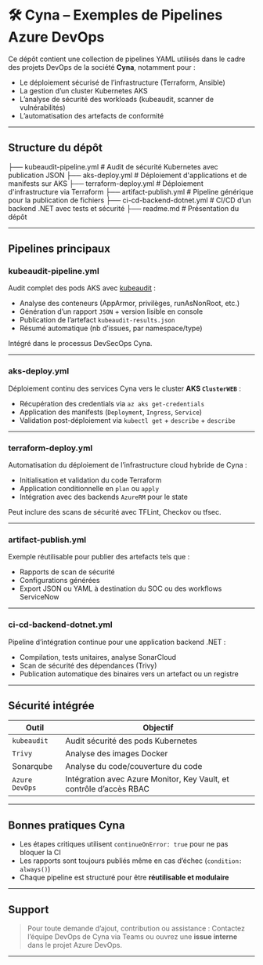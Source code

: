 # 🛠️ Cyna – Exemples de Pipelines Azure DevOps

Ce dépôt contient une collection de pipelines YAML utilisés dans le cadre des projets DevOps de la société **Cyna**, notamment pour :

- Le déploiement sécurisé de l’infrastructure (Terraform, Ansible)
- La gestion d’un cluster Kubernetes AKS
- L’analyse de sécurité des workloads (kubeaudit, scanner de vulnérabilités)
- L’automatisation des artefacts de conformité

---

## Structure du dépôt


├── kubeaudit-pipeline.yml # Audit de sécurité Kubernetes avec publication JSON
├── aks-deploy.yml # Déploiement d'applications et de manifests sur AKS
├── terraform-deploy.yml # Déploiement d'infrastructure via Terraform
├── artifact-publish.yml # Pipeline générique pour la publication de fichiers
├── ci-cd-backend-dotnet.yml # CI/CD d’un backend .NET avec tests et sécurité
├── readme.md # Présentation du dépôt


---

## Pipelines principaux

### kubeaudit-pipeline.yml
Audit complet des pods AKS avec [kubeaudit](https://github.com/Shopify/kubeaudit) :

- Analyse des conteneurs (AppArmor, privilèges, runAsNonRoot, etc.)
- Génération d’un rapport `JSON` + version lisible en console
- Publication de l’artefact `kubeaudit-results.json`
- Résumé automatique (nb d’issues, par namespace/type)

Intégré dans le processus DevSecOps Cyna.

---

### aks-deploy.yml
Déploiement continu des services Cyna vers le cluster **AKS `ClusterWEB`** :

- Récupération des credentials via `az aks get-credentials`
- Application des manifests (`Deployment`, `Ingress`, `Service`)
- Validation post-déploiement via `kubectl get` + `describe` + `describe`

---

### terraform-deploy.yml
Automatisation du déploiement de l’infrastructure cloud hybride de Cyna :

- Initialisation et validation du code Terraform
- Application conditionnelle en `plan` ou `apply`
- Intégration avec des backends `AzureRM` pour le state

Peut inclure des scans de sécurité avec TFLint, Checkov ou tfsec.

---

### artifact-publish.yml
Exemple réutilisable pour publier des artefacts tels que :

- Rapports de scan de sécurité
- Configurations générées
- Export JSON ou YAML à destination du SOC ou des workflows ServiceNow

---

### ci-cd-backend-dotnet.yml
Pipeline d’intégration continue pour une application backend .NET :

- Compilation, tests unitaires, analyse SonarCloud
- Scan de sécurité des dépendances (Trivy)
- Publication automatique des binaires vers un artefact ou un registre

---

## Sécurité intégrée

| Outil | Objectif |
|-------|----------|
| `kubeaudit` | Audit sécurité des pods Kubernetes |
| `Trivy`     | Analyse des images Docker |
|  Sonarqube  | Analyse du code/couverture du code |
| `Azure DevOps` | Intégration avec Azure Monitor, Key Vault, et contrôle d’accès RBAC |

---

## Bonnes pratiques Cyna

- Les étapes critiques utilisent `continueOnError: true` pour ne pas bloquer la CI
- Les rapports sont toujours publiés même en cas d’échec (`condition: always()`)
- Chaque pipeline est structuré pour être **réutilisable et modulaire**

---

## Support

> Pour toute demande d’ajout, contribution ou assistance :
> Contactez l’équipe DevOps de Cyna via Teams ou ouvrez une **issue interne** dans le projet Azure DevOps.

---


